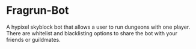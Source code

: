 # Fragrun-Bot
A hypixel skyblock bot that allows a user to run dungeons with one player. There are whitelist and blacklisting options to share the bot with your friends or guildmates.
